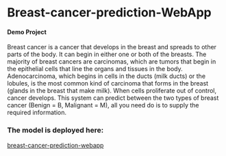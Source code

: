 # Breast-cancer-prediction-WebApp
#### Demo Project

Breast cancer is a cancer that develops in the breast and spreads to other parts of the body. It can begin in either one or both of the breasts. The majority of breast cancers are carcinomas, which are tumors that begin in the epithelial cells that line the organs and tissues in the body. 
Adenocarcinoma, which begins in cells in the ducts (milk ducts) or the lobules, is the most common kind of carcinoma that forms in the breast (glands in the breast that make milk). When cells proliferate out of control, cancer develops. This system can predict between the two types of breast cancer (Benign = B, Malignant = M), all you need do is to supply the required information.


### The model is deployed here:
<a href='https://breast-cancer-prediction-webapp.streamlit.app/'>breast-cancer-prediction-webapp</a>
